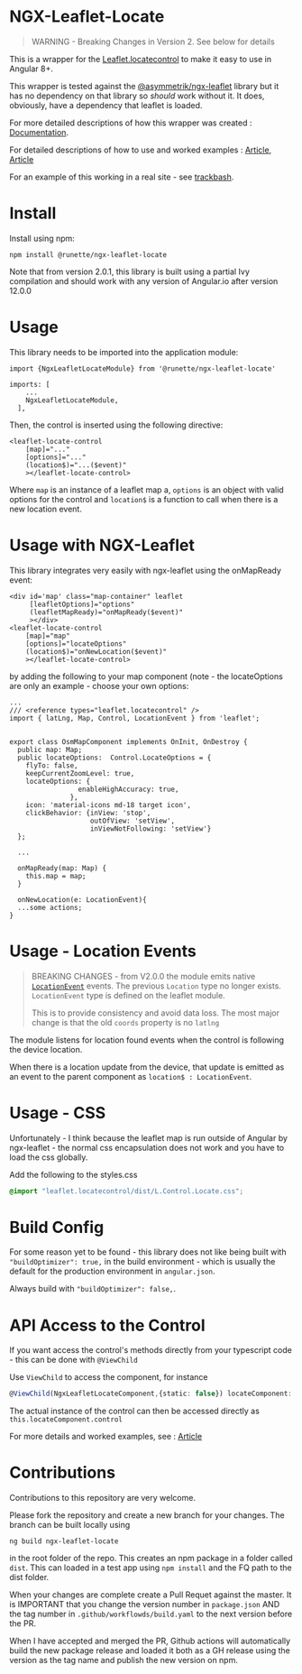 # NGX-Leaflet-Locate

>
>WARNING - Breaking Changes in Version 2. See below for details
>

This is a wrapper for the [Leaflet.locatecontrol](https://github.com/domoritz/leaflet-locatecontrol) to make it easy to use in Angular 8+.

This wrapper is tested against the [@asymmetrik/ngx-leaflet](https://github.com/Asymmetrik/ngx-leaflet) library but it has no dependency on that library so *should* work without it. It does, obviously, have a dependency that leaflet is loaded.

For more detailed descriptions of how this wrapper was created : [Documentation](https://runette.gitbook.io/alcm/).

For detailed descriptions of how to use and worked examples : [Article](https://medium.com/runic-software/quick-guide-to-leaflet-controls-in-angular-io-1b35d0807bdb), [Article](https://medium.com/runic-software/advanced-interactive-maps-in-angular-with-leaflet-68baafa03f72)

For an example of this working in a real site - see [trackbash](https://trackbash.co.uk).

# Install

Install using npm:

```
npm install @runette/ngx-leaflet-locate
```

Note that from version 2.0.1, this library is built using a partial Ivy compilation and should work with any version of Angular.io after version 12.0.0

# Usage

This library needs to be imported into the application module:

```
import {NgxLeafletLocateModule} from '@runette/ngx-leaflet-locate'

imports: [
    ...
    NgxLeafletLocateModule,
  ],
```

Then, the control is inserted using the following directive:

```
<leaflet-locate-control 
    [map]="..."
    [options]="..."
    (location$)="...($event)"
    ></leaflet-locate-control>
```

Where `map` is an instance of a leaflet map a, `options` is an object with valid options for the control and `location$` is a function to call when there is a new location event.

# Usage with NGX-Leaflet

This library integrates very easily with ngx-leaflet using the onMapReady event:

```
<div id='map' class="map-container" leaflet
     [leafletOptions]="options"
     (leafletMapReady)="onMapReady($event)"
     ></div>
<leaflet-locate-control 
    [map]="map"
    [options]="locateOptions"
    (location$)="onNewLocation($event)"
    ></leaflet-locate-control>
```
by adding the following to your map component (note - the locateOptions are only an example - choose your own options:

```
...
/// <reference types="leaflet.locatecontrol" />
import { latLng, Map, Control, LocationEvent } from 'leaflet';


export class OsmMapComponent implements OnInit, OnDestroy {
  public map: Map;
  public locateOptions:  Control.LocateOptions = {
    flyTo: false,
    keepCurrentZoomLevel: true,
    locateOptions: {
                 enableHighAccuracy: true,
               },
    icon: 'material-icons md-18 target icon',
    clickBehavior: {inView: 'stop',
                    outOfView: 'setView',
                    inViewNotFollowing: 'setView'}
  };
  
  ...
  
  onMapReady(map: Map) {
    this.map = map;
  }
  
  onNewLocation(e: LocationEvent){
  ...some actions;
}
```

# Usage - Location Events

>
>BREAKING CHANGES - from V2.0.0 the module emits native [`LocationEvent`](https://leafletjs.com/reference-1.6.0.html#locationevent) events.
>The previous `Location` type no longer exists. `LocationEvent` type is defined on the leaflet module.
>
> This is to provide consistency and avoid data loss. The most major change is that the old `coords` property is no `latlng`
>

The module listens for location found events when the control is following the device location.

When there is a location update from the device, that update is emitted as an event to the parent component as `location$ : LocationEvent`.

# Usage - CSS

Unfortunately - I think because the leaflet map is run outside of Angular by ngx-leaflet - the normal css encapsulation does not work and you have to load the css globally.

Add the following to the styles.css 

```CSS
@import "leaflet.locatecontrol/dist/L.Control.Locate.css";
```

# Build Config

For some reason yet to be found - this library does not like being built with `"buildOptimizer": true,` in the build environment - which is usually the default for the production environment in `angular.json`.

Always build with `"buildOptimizer": false,`.

# API Access to the Control

If you want access the control's methods directly from your typescript code - this can be done with `@ViewChild`

Use `ViewChild` to access the component, for instance 

```ts
@ViewChild(NgxLeafletLocateComponent,{static: false}) locateComponent: NgxLeafletLocateComponent;
```

The actual instance of the control can then be accessed directly as `this.locateComponent.control`

For more details and worked examples, see : [Article](https://medium.com/runic-software/advanced-interactive-maps-in-angular-with-leaflet-68baafa03f72)

# Contributions

Contributions to this repository are very welcome.

Please fork the repository and create a new branch for your changes. The branch can be built locally using 

```
ng build ngx-leaflet-locate
```

in the root folder of the repo. This creates an npm package in a folder called `dist`. This can loaded in a test app using `npm install` and the FQ path to the dist folder.

When your changes are complete create a Pull Requet against the master. It is IMPORTANT that you change the version number in `package.json` AND the tag number in `.github/workflowds/build.yaml` to the next version before the PR.

When I have accepted and merged the PR, Github actions will automatically build the new package release and loaded it both as a GH release using the version as the tag name and publish the new version on npm.
